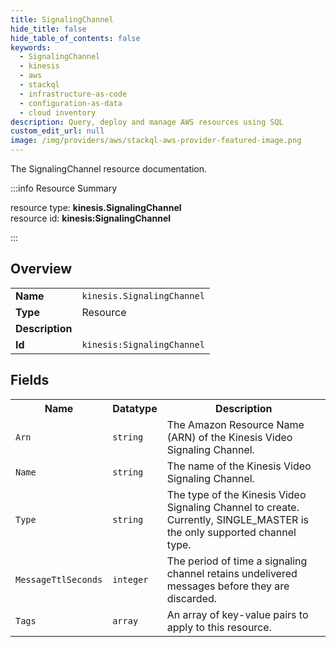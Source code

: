 ```yaml
---
title: SignalingChannel
hide_title: false
hide_table_of_contents: false
keywords:
  - SignalingChannel
  - kinesis
  - aws
  - stackql
  - infrastructure-as-code
  - configuration-as-data
  - cloud inventory
description: Query, deploy and manage AWS resources using SQL
custom_edit_url: null
image: /img/providers/aws/stackql-aws-provider-featured-image.png
---
```

The SignalingChannel resource documentation.

:::info Resource Summary

<div class="row">
<div class="providerDocColumn">
<span>resource type:&nbsp;<b>kinesis.SignalingChannel</b></span><br />
<span>resource id:&nbsp;<b>kinesis:SignalingChannel</b></span><br />
</div>
</div>

:::

## Overview
<table><tbody>
<tr><td><b>Name</b></td><td><code>kinesis.SignalingChannel</code></td></tr>
<tr><td><b>Type</b></td><td>Resource</td></tr>
<tr><td><b>Description</b></td><td></td></tr>
<tr><td><b>Id</b></td><td><code>kinesis:SignalingChannel</code></td></tr>
</tbody></table>

## Fields
<table><tbody>
<tr><th>Name</th><th>Datatype</th><th>Description</th></tr>
<tr><td><code>Arn</code></td><td><code>string</code></td><td>The Amazon Resource Name (ARN) of the Kinesis Video Signaling Channel.</td></tr><tr><td><code>Name</code></td><td><code>string</code></td><td>The name of the Kinesis Video Signaling Channel.</td></tr><tr><td><code>Type</code></td><td><code>string</code></td><td>The type of the Kinesis Video Signaling Channel to create. Currently, SINGLE_MASTER is the only supported channel type.</td></tr><tr><td><code>MessageTtlSeconds</code></td><td><code>integer</code></td><td>The period of time a signaling channel retains undelivered messages before they are discarded.</td></tr><tr><td><code>Tags</code></td><td><code>array</code></td><td>An array of key-value pairs to apply to this resource.</td></tr>
</tbody></table>